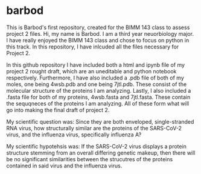 # barbod
This is Barbod's first repository, created for the BIMM 143 class to assess project 2 files.
Hi, my name is Barbod. I am a third year neuorbiology major. I have really enjoyed the BIMM 143 class and chose to focus on python in this track.
In this repository, I have inlcuded all the files necessary for Project 2.


In this github repository I have included both a html and ipynb file of my project 2 rought draft, which are an uneditable and python notebook respectively. Furthermore, I have also included a .pdb file of both of my moles, one being 4wsb.pdb and one being 7jtl.pdb. These consist of the molecular structure of the proteins I am analyzing. Lastly, I also included a .fasta file for both of my proteins, 4wsb.fasta and 7jtl.fasta. These contain the sequqneces of the proteins I am analyzing. All of these form what will go into making the final draft of project 2.

My scientific question was: Since they are both enveloped, single-stranded RNA virus, how structurally similar are the  proteins of the SARS-CoV-2 virus, and the influenza virus, specifically influenza A?

My scientific hypotehsis was: If the SARS-CoV-2 virus displays a protein structure stemming from an overall differing genetic makeup, then there will be no significant similarities between the strucutres of the proteins contained in said virus and the influenza virus.
